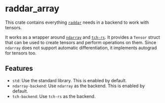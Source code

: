 # raddar_array
This crate contains everything [`raddar`](https://github.com/dest1n1s/raddar) needs in a backend to work with tensors.

It works as a wrapper around [`ndarray`](https://github.com/rust-ndarray/ndarray) and [`tch-rs`](https://github.com/dest1n1s/tch-rs). It provides a `Tensor` struct that can be used to create tensors and perform operations on them. Since `ndarray` does not support automatic differentiation, it implements autograd for tensors too.

## Features
- `std`: Use the standard library. This is enabled by default.
- `ndarray-backend`: Use `ndarray` as the backend. This is enabled by default.
- `tch-backend`: Use `tch-rs` as the backend.